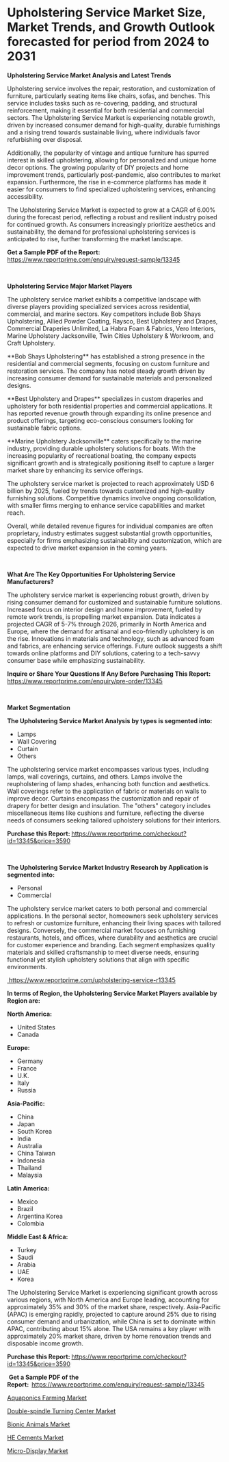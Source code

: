 <p><h1>Upholstering Service Market Size, Market Trends, and Growth Outlook forecasted for period from 2024 to 2031</h1></p><p><strong>Upholstering Service Market Analysis and Latest Trends</strong></p>
<p><p>Upholstering service involves the repair, restoration, and customization of furniture, particularly seating items like chairs, sofas, and benches. This service includes tasks such as re-covering, padding, and structural reinforcement, making it essential for both residential and commercial sectors. The Upholstering Service Market is experiencing notable growth, driven by increased consumer demand for high-quality, durable furnishings and a rising trend towards sustainable living, where individuals favor refurbishing over disposal. </p><p>Additionally, the popularity of vintage and antique furniture has spurred interest in skilled upholstering, allowing for personalized and unique home decor options. The growing popularity of DIY projects and home improvement trends, particularly post-pandemic, also contributes to market expansion. Furthermore, the rise in e-commerce platforms has made it easier for consumers to find specialized upholstering services, enhancing accessibility. </p><p>The Upholstering Service Market is expected to grow at a CAGR of 6.00% during the forecast period, reflecting a robust and resilient industry poised for continued growth. As consumers increasingly prioritize aesthetics and sustainability, the demand for professional upholstering services is anticipated to rise, further transforming the market landscape.</p></p>
<p><strong>Get a Sample PDF of the Report:&nbsp;</strong> <a href="https://www.reportprime.com/enquiry/request-sample/13345">https://www.reportprime.com/enquiry/request-sample/13345</a></p>
<p>&nbsp;</p>
<p><strong>Upholstering Service Major Market Players</strong></p>
<p><p>The upholstery service market exhibits a competitive landscape with diverse players providing specialized services across residential, commercial, and marine sectors. Key competitors include Bob Shays Upholstering, Allied Powder Coating, Raysco, Best Upholstery and Drapes, Commercial Draperies Unlimited, La Habra Foam & Fabrics, Vero Interiors, Marine Upholstery Jacksonville, Twin Cities Upholstery & Workroom, and Craft Upholstery.</p><p>**Bob Shays Upholstering** has established a strong presence in the residential and commercial segments, focusing on custom furniture and restoration services. The company has noted steady growth driven by increasing consumer demand for sustainable materials and personalized designs.</p><p>**Best Upholstery and Drapes** specializes in custom draperies and upholstery for both residential properties and commercial applications. It has reported revenue growth through expanding its online presence and product offerings, targeting eco-conscious consumers looking for sustainable fabric options.</p><p>**Marine Upholstery Jacksonville** caters specifically to the marine industry, providing durable upholstery solutions for boats. With the increasing popularity of recreational boating, the company expects significant growth and is strategically positioning itself to capture a larger market share by enhancing its service offerings.</p><p>The upholstery service market is projected to reach approximately USD 6 billion by 2025, fueled by trends towards customized and high-quality furnishing solutions. Competitive dynamics involve ongoing consolidation, with smaller firms merging to enhance service capabilities and market reach.</p><p>Overall, while detailed revenue figures for individual companies are often proprietary, industry estimates suggest substantial growth opportunities, especially for firms emphasizing sustainability and customization, which are expected to drive market expansion in the coming years.</p></p>
<p>&nbsp;</p>
<p><strong>What Are The Key Opportunities For Upholstering Service Manufacturers?</strong></p>
<p><p>The upholstery service market is experiencing robust growth, driven by rising consumer demand for customized and sustainable furniture solutions. Increased focus on interior design and home improvement, fueled by remote work trends, is propelling market expansion. Data indicates a projected CAGR of 5-7% through 2026, primarily in North America and Europe, where the demand for artisanal and eco-friendly upholstery is on the rise. Innovations in materials and technology, such as advanced foam and fabrics, are enhancing service offerings. Future outlook suggests a shift towards online platforms and DIY solutions, catering to a tech-savvy consumer base while emphasizing sustainability.</p></p>
<p><strong>Inquire or Share Your Questions If Any Before Purchasing This Report:</strong> <a href="https://www.reportprime.com/enquiry/pre-order/13345">https://www.reportprime.com/enquiry/pre-order/13345</a></p>
<p>&nbsp;</p>
<p><strong>Market Segmentation</strong></p>
<p><strong>The Upholstering Service Market Analysis by types is segmented into:</strong></p>
<p><ul><li>Lamps</li><li>Wall Covering</li><li>Curtain</li><li>Others</li></ul></p>
<p><p>The upholstering service market encompasses various types, including lamps, wall coverings, curtains, and others. Lamps involve the reupholstering of lamp shades, enhancing both function and aesthetics. Wall coverings refer to the application of fabric or materials on walls to improve decor. Curtains encompass the customization and repair of drapery for better design and insulation. The "others" category includes miscellaneous items like cushions and furniture, reflecting the diverse needs of consumers seeking tailored upholstery solutions for their interiors.</p></p>
<p><strong>Purchase this Report:&nbsp;</strong><a href="https://www.reportprime.com/checkout?id=13345&price=3590">https://www.reportprime.com/checkout?id=13345&price=3590</a></p>
<p>&nbsp;</p>
<p><strong>The Upholstering Service Market Industry Research by Application is segmented into:</strong></p>
<p><ul><li>Personal</li><li>Commercial</li></ul></p>
<p><p>The upholstery service market caters to both personal and commercial applications. In the personal sector, homeowners seek upholstery services to refresh or customize furniture, enhancing their living spaces with tailored designs. Conversely, the commercial market focuses on furnishing restaurants, hotels, and offices, where durability and aesthetics are crucial for customer experience and branding. Each segment emphasizes quality materials and skilled craftsmanship to meet diverse needs, ensuring functional yet stylish upholstery solutions that align with specific environments.</p></p>
<p><a href="https://www.reportprime.com/upholstering-service-r13345">&nbsp;https://www.reportprime.com/upholstering-service-r13345</a></p>
<p><strong>In terms of Region, the Upholstering Service Market Players available by Region are:</strong></p>
<p>
    <p> <strong> North America: </strong>
        <ul>
            <li>United States</li>
            <li>Canada</li>
        </ul>
        </p> 
    <p> <strong> Europe: </strong>
        <ul>
            <li>Germany</li>
            <li>France</li>
            <li>U.K.</li>
            <li>Italy</li>
            <li>Russia</li>
        </ul>
        </p> 
    <p> <strong> Asia-Pacific: </strong>
        <ul>
            <li>China</li>
            <li>Japan</li>
            <li>South Korea</li>
            <li>India</li>
            <li>Australia</li>
            <li>China Taiwan</li>
            <li>Indonesia</li>
            <li>Thailand</li>
            <li>Malaysia</li>
        </ul>
        </p> 
    <p> <strong> Latin America: </strong>
        <ul>
            <li>Mexico</li>
            <li>Brazil</li>
            <li>Argentina Korea</li>
            <li>Colombia</li>
        </ul>
        </p> 
    <p> <strong> Middle East & Africa: </strong>
        <ul>
            <li>Turkey</li>
            <li>Saudi</li>
            <li>Arabia</li>
            <li>UAE</li>
            <li>Korea</li>
        </ul>
    </p>
    </p>
<p><p>The Upholstering Service Market is experiencing significant growth across various regions, with North America and Europe leading, accounting for approximately 35% and 30% of the market share, respectively. Asia-Pacific (APAC) is emerging rapidly, projected to capture around 25% due to rising consumer demand and urbanization, while China is set to dominate within APAC, contributing about 15% alone. The USA remains a key player with approximately 20% market share, driven by home renovation trends and disposable income growth.</p></p>
<p><strong>Purchase this Report: </strong><a href="https://www.reportprime.com/checkout?id=13345&price=3590">https://www.reportprime.com/checkout?id=13345&price=3590</a></p>
<p>&nbsp;<strong>Get a Sample PDF of the Report:&nbsp;&nbsp;</strong><a href="https://www.reportprime.com/enquiry/request-sample/13345">https://www.reportprime.com/enquiry/request-sample/13345</a></p>
<p><strong></strong></p>
<p><p><a href="https://github.com/lylyparadise/Market-Research-Report-List-5/blob/main/aquaponics-farming-market.md">Aquaponics Farming Market</a></p><p><a href="https://issuu.com/reportprime-2/docs/double-spindle-turning-center-marke_75be47b2016bf9">Double-spindle Turning Center Market</a></p><p><a href="https://www.linkedin.com/pulse/future-ready-strategic-insights-global-bionic-animals-pvvbc?trackingId=T4D7lwrFSUaS6m%2BwIYPy8g%3D%3D">Bionic Animals Market</a></p><p><a href="https://medium.com/@mdalsohelmia44/the-he-cements-market-has-witnessed-significant-growth-in-recent-years-and-this-trend-is-eb88cafe6ed4">HE Cements Market</a></p><p><a href="https://issuu.com/reportprime-2/docs/micro-display-market-size-2030.pptx_a57a803a12c480">Micro-Display Market</a></p></p>